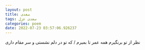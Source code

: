 ```yaml
---
layout: post
title: سعدی
tags: سعدی غزل
categories: poem
date: 2022-07-23 03:57:06.926237
---
```


نظر از تو برنگیرم همه عمر تا بمیرم / که تو در دلم نشستی و سر مقام داری